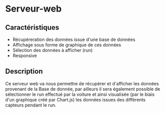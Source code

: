 # Serveur-web

## Caractéristiques

* Récupéreration des données issue d'une base de données
* Affichage sous forme de graphique de ces données
* Sélection des données à afficher (run)
* Responsive

## Description

Ce serveur web va nous permettre de récupérer et d'afficher les données provenant de la Base de donnée, par ailleurs il sera également possible de sélectionner le run effectué par la voiture et ainsi visualisée (par le biais d'un graphique créé par Chart.js) les données issues des différents capteurs pendant le run.

